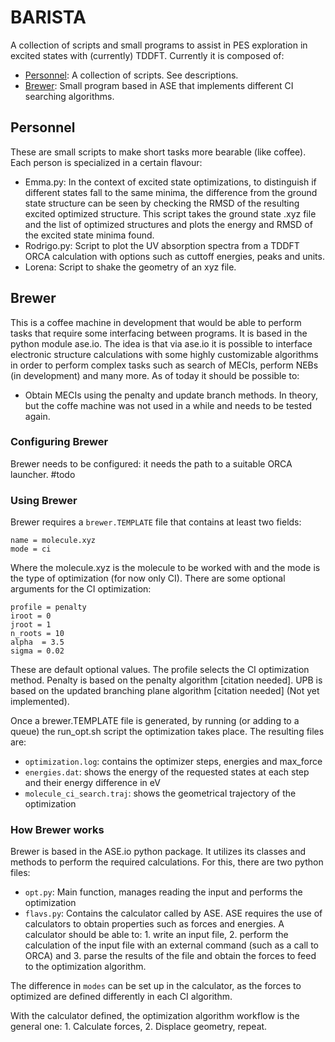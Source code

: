 # BARISTA 
A collection of scripts and small programs to assist in PES exploration in excited states with (currently) TDDFT. Currently it is composed of:
 - [Personnel](#Personnel): A collection of scripts. See descriptions.
 - [Brewer](#Brewer): Small program based in ASE that implements different CI searching algorithms. 
## Personnel
These are small scripts to make short tasks more bearable (like coffee). Each person is specialized in a certain flavour:
 - Emma.py: In the context of excited state optimizations, to distinguish if different states fall to the same minima, the difference from the ground state structure can be seen by checking the RMSD of the resulting excited optimized structure. This script takes the ground state .xyz file and the list of optimized structures and plots the energy and RMSD of the excited state minima found. 
 - Rodrigo.py: Script to plot the UV absorption spectra from a TDDFT ORCA calculation with options such as cuttoff energies, peaks and units.  
 - Lorena: Script to shake the geometry of an xyz file.

## Brewer
This is a coffee machine in development that would be able to perform tasks that require some interfacing between programs. It is based in the python module ase.io. The idea is that via ase.io it is possible to interface electronic structure calculations with some highly customizable algorithms in order to perform complex tasks such as search of MECIs, perform NEBs (in development) and many more. As of today it should be possible to:
 - Obtain MECIs using the penalty and update branch methods. In theory, but the coffe machine was not used in a while and needs to be tested again. 

### Configuring Brewer
Brewer needs to be configured: it needs the path to a suitable ORCA launcher. #todo

### Using Brewer
Brewer requires a `brewer.TEMPLATE` file that contains at least two fields:
```
name = molecule.xyz
mode = ci
```
Where the molecule.xyz is the molecule to be worked with and the mode is the type of optimization (for now only CI). There are some optional arguments for the CI optimization:
```
profile = penalty
iroot = 0
jroot = 1
n_roots = 10
alpha  = 3.5
sigma = 0.02
``` 
These are default optional values. The profile selects the CI optimization method. Penalty is based on the penalty algorithm [citation needed]. UPB is based on the updated branching plane algorithm [citation needed] (Not yet implemented).

Once a brewer.TEMPLATE file is generated, by running (or adding to a queue) the run_opt.sh script the optimization takes place. The resulting files are:
- `optimization.log`: contains the optimizer steps, energies and max_force
- `energies.dat`: shows the energy of the requested states at each step and their energy difference in eV
- `molecule_ci_search.traj`: shows the geometrical trajectory of the optimization 

### How Brewer works 
Brewer is based in the ASE.io python package. It utilizes its classes and methods to perform the required calculations. For this, there are two python files:
- `opt.py`: Main function, manages reading the input and performs the optimization
- `flavs.py`: Contains the calculator called by ASE. ASE requires the use of calculators to obtain properties such as forces and energies. A calculator should be able to: 1. write an input file, 2. perform the calculation of the input file with an external command (such as a call to ORCA) and 3. parse the results of the file and obtain the forces to feed to the optimization algorithm. 

The difference in `modes` can be set up in the calculator, as the forces to optimized are defined differently in each CI algorithm. 

With the calculator defined, the optimization algorithm workflow is the general one: 1. Calculate forces, 2. Displace geometry, repeat. 


